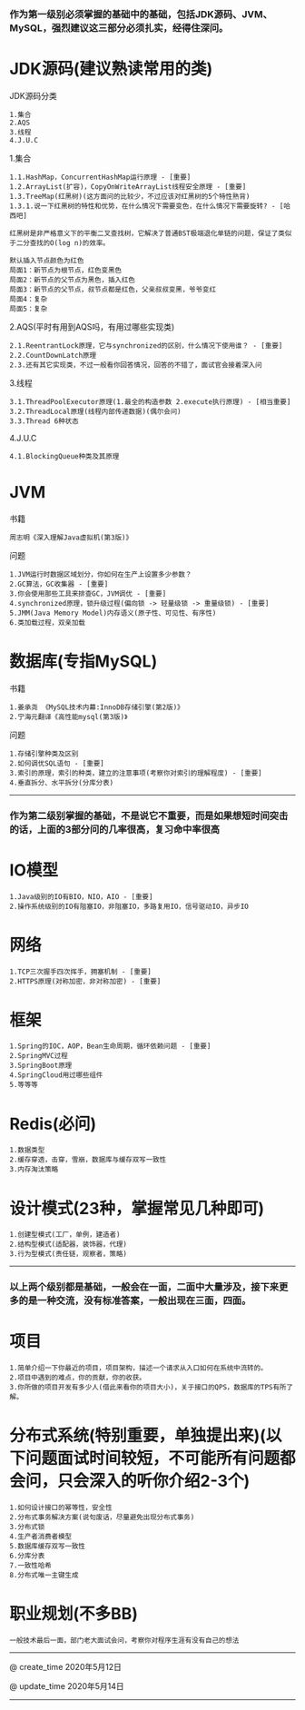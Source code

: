 ### 作为第一级别必须掌握的基础中的基础，包括JDK源码、JVM、MySQL，强烈建议这三部分必须扎实，经得住深问。

# JDK源码(建议熟读常用的类)

JDK源码分类
	
	1.集合
	2.AQS
	3.线程
	4.J.U.C

1.集合

	1.1.HashMap，ConcurrentHashMap运行原理 - [重要]
	1.2.ArrayList(扩容)，CopyOnWriteArrayList线程安全原理 - [重要]
	1.3.TreeMap(红黑树)(这方面问的比较少，不过应该对红黑树的5个特性熟背)
	1.3.1.说一下红黑树的特性和优势，在什么情况下需要变色，在什么情况下需要旋转? - [哈西吧]
	
	红黑树是非严格意义下的平衡二叉查找树，它解决了普通BST极端退化单链的问题，保证了类似于二分查找的O(log n)的效率。
	
	默认插入节点颜色为红色
	局面1：新节点为根节点，红色变黑色
	局面2：新节点的父节点为黑色，插入红色
	局面3：新节点的父节点，叔节点都是红色，父亲叔叔变黑，爷爷变红
	局面4：复杂
	局面5：复杂
	
2.AQS(平时有用到AQS吗，有用过哪些实现类)
	
	2.1.ReentrantLock原理，它与synchronized的区别，什么情况下使用谁？ - [重要]
	2.2.CountDownLatch原理
	2.3.还有其它实现类，不过一般看你回答情况，回答的不错了，面试官会接着深入问

3.线程

	3.1.ThreadPoolExecutor原理(1.最全的构造参数 2.execute执行原理) - [相当重要]
	3.2.ThreadLocal原理(线程内部传递数据)(偶尔会问)
	3.3.Thread 6种状态

4.J.U.C

	4.1.BlockingQueue种类及其原理

# JVM

书籍

	周志明《深入理解Java虚拟机(第3版)》
	
问题

	1.JVM运行时数据区域划分，你如何在生产上设置多少参数？
	2.GC算法，GC收集器 - [重要]
	3.你会使用那些工具来排查GC，JVM调优 - [重要]
	4.synchronized原理，锁升级过程(偏向锁 -> 轻量级锁 -> 重量级锁) - [重要]
	5.JMM(Java Memory Model)内存语义(原子性、可见性、有序性)
	6.类加载过程，双亲加载

# 数据库(专指MySQL)

书籍

	1.姜承尧 《MySQL技术内幕:InnoDB存储引擎(第2版)》
	2.宁海元翻译《高性能mysql(第3版)》

问题

	1.存储引擎种类及区别
	2.如何调优SQL语句 - [重要]
	3.索引的原理，索引的种类，建立的注意事项(考察你对索引的理解程度) - [重要]
	4.垂直拆分、水平拆分(分库分表)

---

### 作为第二级别掌握的基础，不是说它不重要，而是如果想短时间突击的话，上面的3部分问的几率很高，复习命中率很高

# IO模型

	1.Java级别的IO有BIO，NIO，AIO - [重要]
	2.操作系统级别的IO有阻塞IO，非阻塞IO，多路复用IO，信号驱动IO，异步IO

# 网络

	1.TCP三次握手四次挥手，拥塞机制 - [重要]
	2.HTTPS原理(对称加密，非对称加密) - [重要]

# 框架

	1.Spring的IOC，AOP，Bean生命周期，循环依赖问题 - [重要]
	2.SpringMVC过程
	3.SpringBoot原理
	4.SpringCloud用过哪些组件
	5.等等等

# Redis(必问)

	1.数据类型
	2.缓存穿透，击穿，雪崩，数据库与缓存双写一致性
	3.内存淘汰策略

# 设计模式(23种，掌握常见几种即可)

	1.创建型模式(工厂，单例，建造者)
	2.结构型模式(适配器，装饰器，代理)
	3.行为型模式(责任链，观察者，策略)

---

### 以上两个级别都是基础，一般会在一面，二面中大量涉及，接下来更多的是一种交流，没有标准答案，一般出现在三面，四面。

# 项目

	1.简单介绍一下你最近的项目，项目架构，描述一个请求从入口如何在系统中流转的。
	2.项目中遇到的难点，你的贡献，你的收获。
	3.你所做的项目开发有多少人(借此来看你的项目大小)，关于接口的QPS，数据库的TPS有所了解。

# 分布式系统(特别重要，单独提出来)(以下问题面试时间较短，不可能所有问题都会问，只会深入的听你介绍2-3个)

	1.如何设计接口的幂等性，安全性
	2.分布式事务解决方案(说句废话，尽量避免出现分布式事务)
	3.分布式锁
	4.生产者消费者模型
	5.数据库缓存双写一致性
	6.分库分表
	7.一致性哈希
	8.分布式唯一主键生成

# 职业规划(不多BB)

	一般技术最后一面，部门老大面试会问，考察你对程序生涯有没有自己的想法

---

@ create_time 2020年5月12日

@ update_time 2020年5月14日

---


